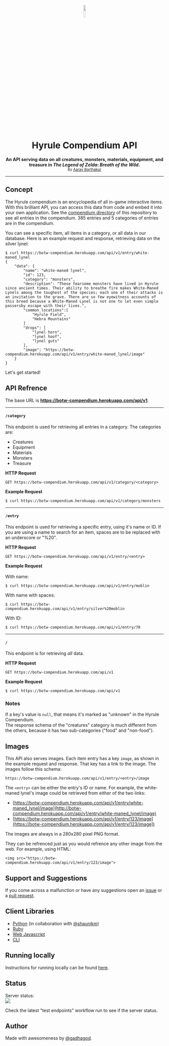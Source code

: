 <p align="center">
<img src="https://static.wikia.nocookie.net/characterprofile/images/c/c8/BotW_Link.png/revision/latest/scale-to-width-down/340?cb=20170306180639" length=10% width=10%>
</p>
<h1 align="center">Hyrule Compendium API</h1>
<p align="center"><b>An API serving data on all creatures, monsters, materials, equipment, and treasure in <i>The Legend of Zelda: Breath of the Wild</i>.</b><br>
<sub>By <a href="https://github.com/gadhagod">Aarav Borthakur</a></sub></p>


***

## Concept
The Hyrule compendium is an encyclopedia of all in-game interactive items. With this brilliant API, you can access this data from code and embed it into your own application. See the [compendium directory](compendium) of this repository to see all entries in the compendium. 385 entries and 5 categories of entries are in the compendium.

You can see a specific item, all items in a category, or all data in our database.
Here is an example request and response, retrieving data on the silver lynel:

    $ curl https://botw-compendium.herokuapp.com/api/v1/entry/white-maned_lynel
    {
        "data": {
            "name": "white-maned lynel",
            "id": 123,
            "category": "monsters",
            "description": "These fearsome monsters have lived in Hyrule since ancient times. Their ability to breathe fire makes White-Maned Lynels among the toughest of the species; each one of their attacks is an invitation to the grave. There are so few eyewitness accounts of this breed because a White-Maned Lynel is not one to let even simple passersby escape with their lives.",
            "common_locations":[
                "Hyrule Field",
                "Hebra Mountains"
            ]
            "drops": [
                "lynel horn",
                "lynel hoof",
                "lynel guts"
            ],
            "image": "https://botw-compendium.herokuapp.com/api/v1/entry/white-maned_lynel/image"
        }
    }

Let's get started!

## API Refrence

The base URL is **https://botw-compendium.herokuapp.com/api/v1**.

---------------

#### `/category`
This endpoint is used for retrieving all entries in a category. The categories are:

* Creatures
* Equipment
* Materials
* Monsters
* Treasure

**HTTP Request**

    GET https://botw-compendium.herokuapp.com/api/v1/category/<category>
    
**Example Request**

    $ curl https://botw-compendium.herokuapp.com/api/v1/category/monsters
    
---------------

#### `/entry`
This endpoint is used for retrieving a specific entry, using it's name or ID. 
If you are using a name to search for an item, spaces are to be replaced with an underscore or "%20".

**HTTP Request**

    GET https://botw-compendium.herokuapp.com/api/v1/entry/<entry>
    
**Example Request** \
<br>With name:

    $ curl https://botw-compendium.herokuapp.com/api/v1/entry/moblin
    
With name with spaces:

    $ curl https://botw-compendium.herokuapp.com/api/v1/entry/silver%20moblin
    
With ID:

    $ curl https://botw-compendium.herokuapp.com/api/v1/entry/70
    
---------------

#### `/`
This endpoint is for retrieving *all* data.

**HTTP Request**

    GET https://botw-compendium.herokuapp.com/api/v1

**Example Request**

    $ curl https://botw-compendium.herokuapp.com/api/v1

### Notes

If a key's value is `null`, that means it's marked as "unknown" in the Hyrule Compendium. \
The response schema of the "creatures" category is much different from the others, because it has two sub-categories ("food" and "non-food").

## Images

This API also serves images. Each item entry has a key `image`, as shown in the example request and response. That key has a link to the image. The images follow this schema:

    https://botw-compendium.herokuapp.com/api/v1/entry/<entry>/image

The `<entry>` can be either the entry's ID or name. For example, the white-maned lynel's image could be retrieved from either of the two links:
* [https://botw-compendium.herokuapp.com/api/v1/entry/white-maned_lynel/image](http://botw-compendium.herokuapp.com/api/v1/entry/white-maned_lynel/image)
* [https://botw-compendium.herokuapp.com/api/v1/entry/123/image](https://botw-compendium.herokuapp.com/api/v1/entry/123/image])

The images are always in a 280x280 pixel PNG format. 

They can be refrenced just as you would refrence any other image from the web. For example, using HTML:

    <img src="https://botw-compendium.herokuapp.com/api/v1/entry/123/image">

## Support and Suggestions

If you come across a malfunction or have any suggestions open an [issue](https://github.com/gadhagod/Hyrule-Compendium-API/issues) or a [pull request](https://github.com/gadhagod/Hyrule-Compendium-API/pulls).

## Client Libraries

* [Python](https://github.com/gadhagod/pyrule-compendium) (in collaboration with [@shaunikm](https://github.com/shaunikm))
* [Ruby](https://github.com/gadhagod/Hyrule-Compendium-ruby-client)
* [Web Javascript](https://github.com/gadhagod/Hyrule-Compendium-web-client)
* [CLI](https://github.com/gadhagod/Hyrule-Compendium-CLI)

## Running locally
Instructions for running locally can be found [here](local/README.md).

## Status
Server status: \
![](https://pyheroku-badge.herokuapp.com/?app=botw-compendium)

Check the latest "test endpoints" workflow run to see if the server status.

## Author
Made with awesomeness by [@gadhagod](https://github.com/gadhagod).
